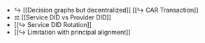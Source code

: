 - ↪️ [[Decision graphs but decentralized]]
  [[↪️ CAR Transaction]]
- ⚖️ [[Service DID vs Provider DID]]
- [[↪️ Service DID Rotation]]
- [[↪️ Limitation with principal alignment]]
